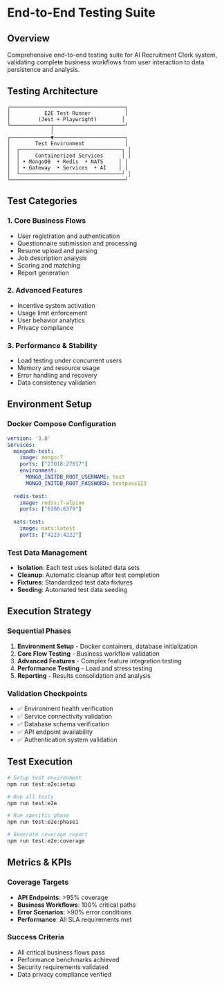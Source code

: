 # End-to-End Testing Suite

## Overview

Comprehensive end-to-end testing suite for AI Recruitment Clerk system, validating complete business workflows from user interaction to data persistence and analysis.

## Testing Architecture

```
┌─────────────────────────────────────┐
│           E2E Test Runner           │
│         (Jest + Playwright)        │
└─────────────┬───────────────────────┘
              │
┌─────────────▼───────────────────────┐
│        Test Environment             │
│  ┌─────────────────────────────────┐ │
│  │     Containerized Services      │ │
│  │ • MongoDB  • Redis  • NATS     │ │
│  │ • Gateway  • Services  • AI    │ │
│  └─────────────────────────────────┘ │
└─────────────────────────────────────┘
```

## Test Categories

### 1. Core Business Flows
- User registration and authentication
- Questionnaire submission and processing
- Resume upload and parsing
- Job description analysis
- Scoring and matching
- Report generation

### 2. Advanced Features
- Incentive system activation
- Usage limit enforcement
- User behavior analytics
- Privacy compliance

### 3. Performance & Stability
- Load testing under concurrent users
- Memory and resource usage
- Error handling and recovery
- Data consistency validation

## Environment Setup

### Docker Compose Configuration
```yaml
version: '3.8'
services:
  mongodb-test:
    image: mongo:7
    ports: ["27018:27017"]
    environment:
      MONGO_INITDB_ROOT_USERNAME: test
      MONGO_INITDB_ROOT_PASSWORD: testpass123
      
  redis-test:
    image: redis:7-alpine
    ports: ["6380:6379"]
    
  nats-test:
    image: nats:latest
    ports: ["4223:4222"]
```

### Test Data Management
- **Isolation**: Each test uses isolated data sets
- **Cleanup**: Automatic cleanup after test completion
- **Fixtures**: Standardized test data fixtures
- **Seeding**: Automated test data seeding

## Execution Strategy

### Sequential Phases
1. **Environment Setup** - Docker containers, database initialization
2. **Core Flow Testing** - Business workflow validation
3. **Advanced Features** - Complex feature integration testing
4. **Performance Testing** - Load and stress testing
5. **Reporting** - Results consolidation and analysis

### Validation Checkpoints
- ✅ Environment health verification
- ✅ Service connectivity validation
- ✅ Database schema verification
- ✅ API endpoint availability
- ✅ Authentication system validation

## Test Execution

```bash
# Setup test environment
npm run test:e2e:setup

# Run all tests
npm run test:e2e

# Run specific phase
npm run test:e2e:phase1

# Generate coverage report
npm run test:e2e:coverage
```

## Metrics & KPIs

### Coverage Targets
- **API Endpoints**: >95% coverage
- **Business Workflows**: 100% critical paths
- **Error Scenarios**: >90% error conditions
- **Performance**: All SLA requirements met

### Success Criteria
- All critical business flows pass
- Performance benchmarks achieved
- Security requirements validated
- Data privacy compliance verified